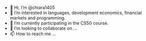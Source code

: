 - 👋 Hi, I’m @chiara1405
- 👀 I’m interested in languages, development economics, financial markets and programming. 
- 🌱 I’m currently participating in the CS50 course. 
- 💞️ I’m looking to collaborate on ...
- 📫 How to reach me ...

<!---
chiara1405/chiara1405 is a ✨ special ✨ repository because its `README.md` (this file) appears on your GitHub profile.
You can click the Preview link to take a look at your changes.
--->
